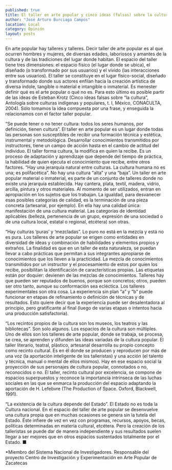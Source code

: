 ```yaml
---
published: true
title: El taller en arte popular y cinco ideas (falsas) sobre la cultura
author: "José Arturo Burciaga Campos"
location: Local
category: Opinión
layout: posts
---
```


En arte popular hay talleres y talleres. Decir taller de arte popular es al que ocurren hombres y mujeres, de diversas edades, laboriosos y amantes de la cultura y de las tradiciones del lugar donde habitan. El espacio del taller tiene tres dimensiones: el espacio físico (el lugar donde se ubica), el diseñado (o transformado por sus usuarios) y el vivido (las interacciones entre sus usuarios). El taller se constituye en el lugar físico-social, diseñado y transformado donde sus actores enfilan hacia la creación artística de diversa índole, tangible o material e intangible o inmaterial. Es menester definir qué es el arte popular o qué no es. Para esto último es posible partir de las ideas de Esteban Krotz (Cinco ideas falsas sobre “la cultura”, Antología sobre culturas indígenas y populares, t. I, México, CONACULTA, 2004). Sólo tomamos la idea compuesta por una frase, y enseguida la relacionamos con el factor taller popular. 

“Se puede tener o no tener cultura: todos los seres humanos, por definición, tienen cultura”. El taller en arte popular es un lugar donde todas las personas son susceptibles de recibir una formación técnica y estética, instrumental y metodológica. Desarrollar conocimientos transmitidos por instructores, tiene un campo de acción hasta en el cambio de actitud del individuo. El taller forma cultura, la modifica en quien la recibe. Es un proceso de adaptación y aprendizaje que depende del tiempo de práctica, la habilidad de quien ejecuta el conocimiento que recibe, entre otros factores.
“Hay una jerarquía natural entre culturas. La cultura humana no es una; es polifacética”. No hay una cultura “alta” y una “baja”. Un taller en arte popular material o inmaterial, es parte de un conjunto de talleres donde no existe una jerarquía establecida. Hay cantera, plata, textil, madera, vidrio, arcilla, pintura y otros materiales. Al momento de ser utilizados, entran en apropiación en los sujetos que los trabajan. La igualdad, para desvanecer esas posibles categorías de calidad, es la terminación de una pieza concreta (artesanal, por ejemplo). En ella hay una calidad única: manifestación de una cultura material. Las categorías de identidad aplicables (belleza, pertenencia de un grupo, expresión de una sociedad o de una cultura local, estatal o regional, etcétera) son otras.

“Hay culturas ‘puras’ y ‘mezcladas”. Lo puro no está en la mezcla y está no es pura. Los talleres de arte popular se erigen como entidades en diversidad de ideas y combinación de habilidades y elementos propios y extraños. La finalidad es que en un taller de esta naturaleza, se puedan llevar a cabo prácticas que permitan a sus integrantes apropiarse de conocimientos que los lleven a la practicidad. La mezcla de conocimientos transmitidos por un instructor y el procesamiento de estos por quien los recibe, posibilitan la identificación de características propias. Las etiquetas están por doquier: devienen de las mezclas de conocimientos. Talleres hay que pueden ser reputados de buenos, porque son concretos; otros, pueden ser otro tanto, aunque su conformación sea ecléctica. Los talleres experimentales son otra cosa. La experiencia sin plan “a” y “b” puede funcionar en etapas de refinamiento o definición de técnicas y de resultados. Esto quiere decir que la experiencia puede ser desalentadora al principio, pero gratificante al final (luego de varias etapas o intentos hacia una producción satisfactoria).

“Los recintos propios de la cultura son los museos, los teatros y las bibliotecas”. Son solo algunos. Los espacios de la cultura son múltiples. Uno de ellos son los talleres de arte popular, donde se trabaja, se procesa, se crea, se aprenden y difunden las ideas variadas de la cultura popular. El taller literario, teatral, plástico, artesanal desarrolla su propio concepto como recinto cultural. Es en él donde se producen y reproducen por más de una voz (la aportación inteligente de los talleristas) y una acción (el talento y técnica, manual o mental de ellos mismos). Hay en ese espacio social la proyección de sus personajes de cultura popular, connotados o no, reconocidos o no. El taller, recinto cultural por excelencia, se compone de espacios superpuestos y reconoce la importancia intrínseca de las luchas sociales en las que se enmarca la producción del espacio adaptando la aportación de H. Lefebvre (The Production of Space. Oxford, Blackwell, 1991).

“La existencia de la cultura depende del Estado”. El Estado no es toda la Cultura nacional. En el espacio del taller de arte popular se desenvuelve una cultura propia que en muchas ocasiones se genera sin la tutela del Estado. Éste infiere de vez en vez con programas, recursos, apoyos, becas, políticas determinadas en materia cultural, etcétera. Pero la creación de los talleristas se puede dar de manera independiente y sus resultados suelen llegar a ser mejores que en otros espacios sustentados totalmente por el Estado. ■

*Miembro del Sistema Nacional de Investigadores. Responsable del proyecto Centro de Investigación y Experimentación en Arte Popular de Zacatecas
